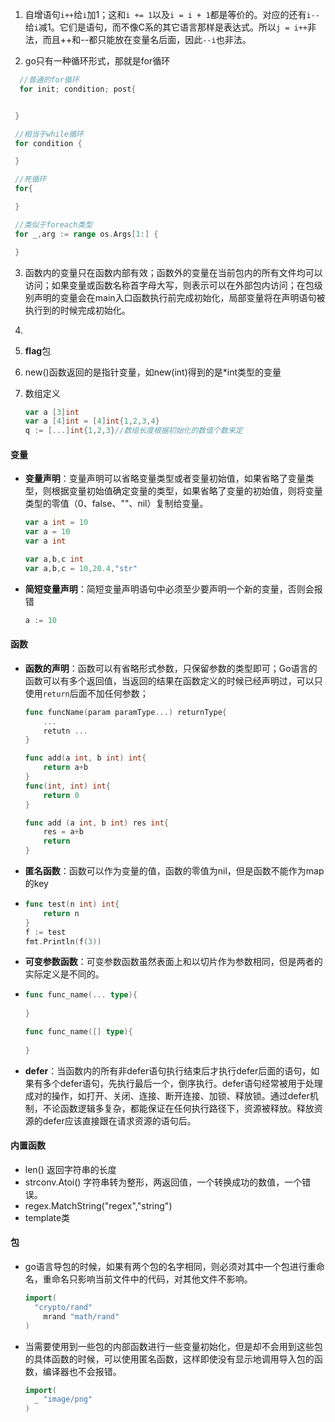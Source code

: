 1. 自增语句`i++`给`i`加1；这和`i += 1`以及`i = i + 1`都是等价的。对应的还有`i--`给`i`减1。它们是语句，而不像C系的其它语言那样是表达式。所以`j = i++`非法，而且++和--都只能放在变量名后面，因此`--i`也非法。

2. go只有一种循环形式，那就是for循环
  ```go
    //普通的for循环
    for init; condition; post{
  
  
   }
  
   //相当于while循环
   for condition {
  
   }
  
   //死循环
   for{
  
   }
  
   //类似于foreach类型
   for _,arg := range os.Args[1:] {
  
   }
  ```

3. 函数内的变量只在函数内部有效；函数外的变量在当前包内的所有文件均可以访问；如果变量或函数名称首字母大写，则表示可以在外部包内访问；在包级别声明的变量会在main入口函数执行前完成初始化，局部变量将在声明语句被执行到的时候完成初始化。

4. 

5. **flag**包

6. new()函数返回的是指针变量，如new(int)得到的是*int类型的变量

7. 数组定义

   ```go
   var a [3]int
   var a [4]int = [4]int{1,2,3,4}
   q := [...]int{1,2,3}//数组长度根据初始化的数值个数来定
   ```

#### 变量

- **变量声明**：变量声明可以省略变量类型或者变量初始值，如果省略了变量类型，则根据变量初始值确定变量的类型，如果省略了变量的初始值，则将变量类型的零值（0、false、""、nil）复制给变量。

  ```go
  var a int = 10
  var a = 10
  var a int
  
  var a,b,c int
  var a,b,c = 10,20.4,"str"
  ```

- **简短变量声明**：简短变量声明语句中必须至少要声明一个新的变量，否则会报错

  ```go
  a := 10
  ```

  

#### 函数

- **函数的声明**：函数可以有省略形式参数，只保留参数的类型即可；Go语言的函数可以有多个返回值，当返回的结果在函数定义的时候已经声明过，可以只使用`return`后面不加任何参数；

  ```go
  func funcName(param paramType...) returnType{
      ...
      retutn ...
  }
  
  func add(a int, b int) int{
      return a+b
  }
  func(int, int) int{
      return 0
  }
  
  func add (a int, b int) res int{
      res = a+b
      return 
  }
  ```

- **匿名函数**：函数可以作为变量的值，函数的零值为nil，但是函数不能作为map的key

- ```go
  func test(n int) int{
      return n
  }
  f := test
  fmt.Println(f(3))
  ```

- **可变参数函数**：可变参数函数虽然表面上和以切片作为参数相同，但是两者的实际定义是不同的。

- ```go
  func func_name(... type){
      
  }
  
  func func_name([] type){
      
  }
  ```

- **defer**：当函数内的所有非defer语句执行结束后才执行defer后面的语句，如果有多个defer语句，先执行最后一个，倒序执行。defer语句经常被用于处理成对的操作，如打开、关闭、连接、断开连接、加锁、释放锁。通过defer机制，不论函数逻辑多复杂，都能保证在任何执行路径下，资源被释放。释放资源的defer应该直接跟在请求资源的语句后。 


#### 内置函数

- len()	返回字符串的长度
- strconv.Atoi()  字符串转为整形，两返回值，一个转换成功的数值，一个错误。
- regex.MatchString("regex","string")
- template类

#### 包

- go语言导包的时候，如果有两个包的名字相同，则必须对其中一个包进行重命名，重命名只影响当前文件中的代码，对其他文件不影响。

  ```go
  import(
  	"crypto/rand"
      mrand "math/rand"
  )
  ```

- 当需要使用到一些包的内部函数进行一些变量初始化，但是却不会用到这些包的具体函数的时候，可以使用匿名函数，这样即使没有显示地调用导入包的函数，编译器也不会报错。

  ```go
  import(
  	_ "image/png"
  )
  ```

  